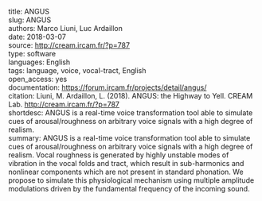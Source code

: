 title: ANGUS  
slug: ANGUS  
authors: Marco Liuni, Luc Ardaillon  
date: 2018-03-07  
source: http://cream.ircam.fr/?p=787  
type: software  
languages: English  
tags: language, voice, vocal-tract, English  
open_access: yes  
documentation: https://forum.ircam.fr/projects/detail/angus/  
citation: Liuni, M. Ardaillon, L. (2018). ANGUS: the Highway to Yell. CREAM Lab. http://cream.ircam.fr/?p=787  
shortdesc: ANGUS is a real-time voice transformation tool able to simulate cues of arousal/roughness on arbitrary voice signals with a high degree of realism.  
summary: ANGUS is a real-time voice transformation tool able to simulate cues of arousal/roughness on arbitrary voice signals with a high degree of realism. Vocal roughness is generated by highly unstable modes of vibration in the vocal folds and tract, which result in sub-harmonics and nonlinear components which are not present in standard phonation. We propose to simulate this physiological mechanism using multiple amplitude modulations driven by the fundamental frequency of the incoming sound.  
